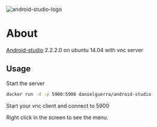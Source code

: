 ![android-studio-logo](https://developer.android.com/studio/images/studio-icon.png)

# About

[Android-studio](https://developer.android.com/studio/intro/index.html) 2.2.2.0 on ubuntu 14.04 with vnc server

## Usage

Start the server
```bash
docker run -d -p 5900:5900 danielguerra/android-studio
```

Start your vnc client and connect to <docker-ip> 5900

Right click in the screen to see the menu.
